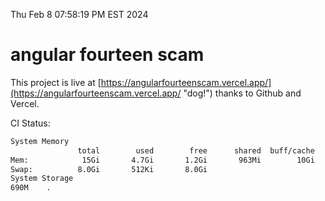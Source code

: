 Thu Feb  8 07:58:19 PM EST 2024

# angular fourteen scam


This project is live at [https://angularfourteenscam.vercel.app/](https://angularfourteenscam.vercel.app/ "dog!") thanks to Github and Vercel.

CI Status: 

```bash
System Memory
               total        used        free      shared  buff/cache   available
Mem:            15Gi       4.7Gi       1.2Gi       963Mi        10Gi        10Gi
Swap:          8.0Gi       512Ki       8.0Gi
System Storage
690M	.
```
```bash
